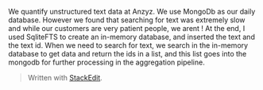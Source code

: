 We quantify unstructured text data at Anzyz. We use MongoDb as our daily database. However we found that searching for text was extremely slow and while our customers are very patient people, we arent ! At the end, I used SqliteFTS to create an in-memory database, and inserted the text and the text id. When we need to search for text, we search in the in-memory database to get data and return the ids in a list, and this list goes into the mongodb for further processing in the aggregation pipeline.



> Written with [StackEdit](https://stackedit.io/).
<!--stackedit_data:
eyJoaXN0b3J5IjpbMTE5ODE0OTcyMywzMjY1ODgzOCwtMTk0MT
IwNTIwOSwtMzcyMTI0MTUxLDIyNTc5MDkyNiw3MzA5OTgxMTZd
fQ==
-->